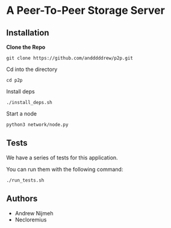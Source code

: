 # A Peer-To-Peer Storage Server

## Installation

**Clone the Repo**
```
git clone https://github.com/andddddrew/p2p.git
```

Cd into the directory

```
cd p2p
```

Install deps
```
./install_deps.sh
```

Start a node
``` 
python3 network/node.py
```

## Tests
We have a series of tests for this application.

You can run them with the following command:

```
./run_tests.sh
```

## Authors
- Andrew Nijmeh
- Necloremius


